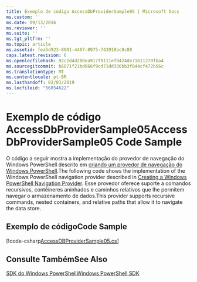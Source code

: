 ```yaml
---
title: Exemplo de código AccessDbProviderSample05 | Microsoft Docs
ms.custom: ''
ms.date: 09/13/2016
ms.reviewer: ''
ms.suite: ''
ms.tgt_pltfrm: ''
ms.topic: article
ms.assetid: fea5d923-8001-4407-8975-743918bc8c80
caps.latest.revision: 6
ms.openlocfilehash: 92c2d4d200ea917f0111ef9424de71611270fba4
ms.sourcegitcommit: b6871f21bd666f9cd71dd336bb3f844cf472b56c
ms.translationtype: MT
ms.contentlocale: pt-BR
ms.lasthandoff: 02/03/2019
ms.locfileid: "56854622"
---
```

# <a name="accessdbprovidersample05-code-sample"></a><span data-ttu-id="712d2-102">Exemplo de código AccessDbProviderSample05</span><span class="sxs-lookup"><span data-stu-id="712d2-102">AccessDbProviderSample05 Code Sample</span></span>

<span data-ttu-id="712d2-103">O código a seguir mostra a implementação do provedor de navegação do Windows PowerShell descrito em [criando um provedor de navegação do Windows PowerShell](./creating-a-windows-powershell-navigation-provider.md).</span><span class="sxs-lookup"><span data-stu-id="712d2-103">The following code shows the implementation of the Windows PowerShell navigation provider described in [Creating a Windows PowerShell Navigation Provider](./creating-a-windows-powershell-navigation-provider.md).</span></span> <span data-ttu-id="712d2-104">Esse provedor oferece suporte a comandos recursivos, contêineres aninhados e caminhos relativos que lhe permitem navegar o armazenamento de dados.</span><span class="sxs-lookup"><span data-stu-id="712d2-104">This provider supports recursive commands, nested containers, and relative paths that allow it to navigate the data store.</span></span>

## <a name="code-sample"></a><span data-ttu-id="712d2-105">Exemplo de código</span><span class="sxs-lookup"><span data-stu-id="712d2-105">Code Sample</span></span>

[!code-csharp[AccessDBProviderSample05.cs](../../powershell-sdk-samples/SDK-2.0/csharp/AccessDBProviderSample05/AccessDBProviderSample05.cs#L11-L1960 "AccessDBProviderSample05.cs")]

## <a name="see-also"></a><span data-ttu-id="712d2-106">Consulte Também</span><span class="sxs-lookup"><span data-stu-id="712d2-106">See Also</span></span>

[<span data-ttu-id="712d2-107">SDK do Windows PowerShell</span><span class="sxs-lookup"><span data-stu-id="712d2-107">Windows PowerShell SDK</span></span>](../windows-powershell-reference.md)